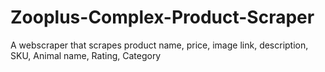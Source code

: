 # Zooplus-Complex-Product-Scraper
A webscraper that scrapes product name, price, image link, description, SKU, Animal name, Rating, Category
